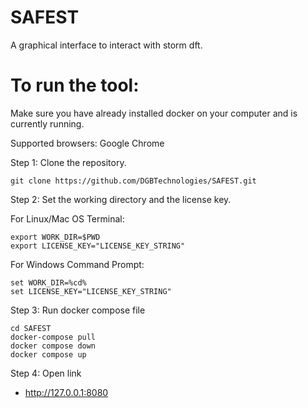 # SAFEST

A graphical interface to interact with storm dft. 


# To run the tool:

Make sure you have already installed docker on your computer and is currently running. 

Supported browsers: Google Chrome

Step 1: Clone the repository.

```
git clone https://github.com/DGBTechnologies/SAFEST.git
```


Step 2: Set the working directory and the license key.

For Linux/Mac OS Terminal:
```
export WORK_DIR=$PWD
export LICENSE_KEY="LICENSE_KEY_STRING"
```

For Windows Command Prompt:
```
set WORK_DIR=%cd%
set LICENSE_KEY="LICENSE_KEY_STRING"
```


Step 3: Run docker compose file

```
cd SAFEST
docker-compose pull
docker compose down
docker compose up
```

Step 4: Open link 

- http://127.0.0.1:8080

